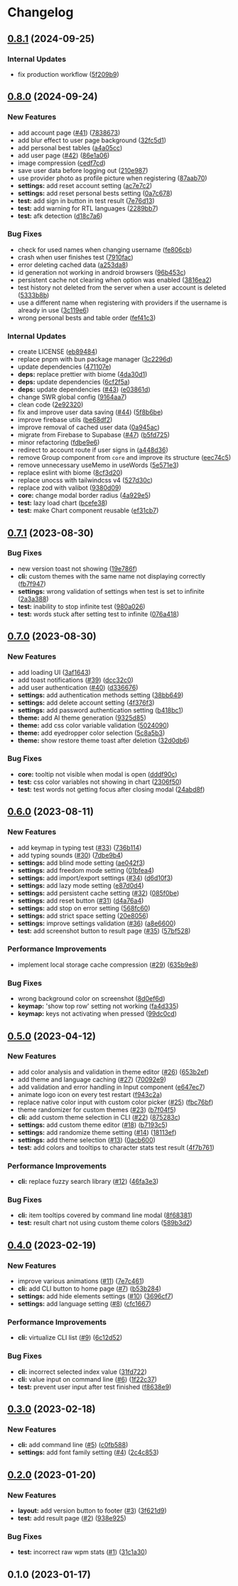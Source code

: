 # Changelog

## [0.8.1](https://github.com/nekusu/apetype/compare/v0.8.0...v0.8.1) (2024-09-25)


### Internal Updates

* fix production workflow ([5f209b9](https://github.com/nekusu/apetype/commit/5f209b94896ebddc31a39e86907abe6af739be9f))

## [0.8.0](https://github.com/nekusu/apetype/compare/v0.7.1...v0.8.0) (2024-09-24)


### New Features

* add account page ([#41](https://github.com/nekusu/apetype/issues/41)) ([7838673](https://github.com/nekusu/apetype/commit/7838673ace68e1b68abb83e8bb985a57e0540463))
* add blur effect to user page background ([32fc5d1](https://github.com/nekusu/apetype/commit/32fc5d18308969f7be5412efdce544259ae7bc02))
* add personal best tables ([a4a05cc](https://github.com/nekusu/apetype/commit/a4a05ccd5fd3c2affb6222ee5d186fb069ad9a7c))
* add user page ([#42](https://github.com/nekusu/apetype/issues/42)) ([86e1a06](https://github.com/nekusu/apetype/commit/86e1a0601a568f5d672de9107bdd2a764bce7e15))
* image compression ([cedf7cd](https://github.com/nekusu/apetype/commit/cedf7cd31a4a004b1377ca3a1ef634d01a625820))
* save user data before logging out ([210e987](https://github.com/nekusu/apetype/commit/210e98782abaaee83f493ac02adc0ed54c6eb5a5))
* use provider photo as profile picture when registering ([87aab70](https://github.com/nekusu/apetype/commit/87aab70fc6f8e1c0b804ecbdba9ef1203906d3d3))
* **settings:** add reset account setting ([ac7e7c2](https://github.com/nekusu/apetype/commit/ac7e7c251a3dbfdef5f2b37831919f39a93d0af4))
* **settings:** add reset personal bests setting ([0a7c678](https://github.com/nekusu/apetype/commit/0a7c67882cbedf939fbee258c889cdafceca6a04))
* **test:** add sign in button in test result ([7e76d13](https://github.com/nekusu/apetype/commit/7e76d139f831e7e8b099987cf70c46066675103c))
* **test:** add warning for RTL languages ([2289bb7](https://github.com/nekusu/apetype/commit/2289bb7a23eb25188e701b22cca2fafdfd22d9f4))
* **test:** afk detection ([d18c7a6](https://github.com/nekusu/apetype/commit/d18c7a61adfae13e9fea002d5697e2788c18f485))


### Bug Fixes

* check for used names when changing username ([fe806cb](https://github.com/nekusu/apetype/commit/fe806cbe4cf2e0d0d0c4795bf5b6fd8aacfcf411))
* crash when user finishes test ([7910fac](https://github.com/nekusu/apetype/commit/7910fac7c97643f5918dc9831c2160892c726dec))
* error deleting cached data ([a253da8](https://github.com/nekusu/apetype/commit/a253da8321ec5281bd82fb71767b34a58310e546))
* id generation not working in android browsers ([96b453c](https://github.com/nekusu/apetype/commit/96b453c06fb8a0a738b32e8cfd1129efd838f70d))
* persistent cache not clearing when option was enabled ([3816ea2](https://github.com/nekusu/apetype/commit/3816ea2736a8de8d949630dcc1353a004b8790ef))
* test history not deleted from the server when a user account is deleted ([5333b8b](https://github.com/nekusu/apetype/commit/5333b8bfefabbd70b8623e33b3db5ba79cc06b4d))
* use a different name when registering with providers if the username is already in use ([3c119e6](https://github.com/nekusu/apetype/commit/3c119e69e4fde9ba278b7ea96a63687c9a4b5f77))
* wrong personal bests and table order ([fef41c3](https://github.com/nekusu/apetype/commit/fef41c3a16bb9976a6d1a8e9494cb43be27347d5))


### Internal Updates

* create LICENSE ([eb89484](https://github.com/nekusu/apetype/commit/eb894840283a13f77659bdfafc6fb0c8f16a73e0))
* replace pnpm with bun package manager ([3c2296d](https://github.com/nekusu/apetype/commit/3c2296d776b4aac3dc488cd57617b9ca9d25e39f))
* update dependencies ([471107e](https://github.com/nekusu/apetype/commit/471107ef5517a45540d2bd9b8f81111bd811c49e))
* **deps:** replace prettier with biome ([4da30d1](https://github.com/nekusu/apetype/commit/4da30d1257514ad8ee59c288082c4aba626a1951))
* **deps:** update dependencies ([6cf2f5a](https://github.com/nekusu/apetype/commit/6cf2f5afd18674e03eeb610f2640557a9a61a5a7))
* **deps:** update dependencies ([#43](https://github.com/nekusu/apetype/issues/43)) ([e03861d](https://github.com/nekusu/apetype/commit/e03861d7d64ff539932fb543d0a2a65ac45cb82a))
* change SWR global config ([9164aa7](https://github.com/nekusu/apetype/commit/9164aa7bf5e9fe8476c84f25ea0ae80ef9071b2c))
* clean code ([2e92320](https://github.com/nekusu/apetype/commit/2e92320f9cad88186d6111b03ab5127115f3b823))
* fix and improve user data saving ([#44](https://github.com/nekusu/apetype/issues/44)) ([5f8b6be](https://github.com/nekusu/apetype/commit/5f8b6bef4a87abc8ac16ec903e530ce1f5b7e8da))
* improve firebase utils ([be68df2](https://github.com/nekusu/apetype/commit/be68df2ecf6887fc04d13e9aa60b0bc50252b582))
* improve removal of cached user data ([0a945ac](https://github.com/nekusu/apetype/commit/0a945ac0acac76412382dfdeb0a6ba4b08a879ea))
* migrate from Firebase to Supabase ([#47](https://github.com/nekusu/apetype/issues/47)) ([b5fd725](https://github.com/nekusu/apetype/commit/b5fd725efddb8bcb2c4e6e5f6d3e0fd45d76c019))
* minor refactoring ([fdbe9e6](https://github.com/nekusu/apetype/commit/fdbe9e6f65f6fc17fd6d3f4dbc6b650d99b9458f))
* redirect to account route if user signs in ([a448d36](https://github.com/nekusu/apetype/commit/a448d36f9840677c09a92ef2e0f1856c91fd5cbe))
* remove Group component from `core` and improve its structure ([eec74c5](https://github.com/nekusu/apetype/commit/eec74c5f111abfb877318818db76349caef416cc))
* remove unnecessary useMemo in useWords ([5e571e3](https://github.com/nekusu/apetype/commit/5e571e3ced2c391c2b7f2964c3853bb0dc917bd3))
* replace eslint with biome ([8cf3d20](https://github.com/nekusu/apetype/commit/8cf3d20662e6e677a0ed922cccaddbe46cae7615))
* replace unocss with tailwindcss v4 ([527d30c](https://github.com/nekusu/apetype/commit/527d30c8f3b077b63e73b047be0fdad2f31793ab))
* replace zod with valibot ([9380d09](https://github.com/nekusu/apetype/commit/9380d09993ca3aa6be88f80aee01b51b13bf2f68))
* **core:** change modal border radius ([4a929e5](https://github.com/nekusu/apetype/commit/4a929e57dbf964cd7777f7844e825b5da6a98c77))
* **test:** lazy load chart ([bcefe38](https://github.com/nekusu/apetype/commit/bcefe38155c59d8ac315a157210edc2ccb9819df))
* **test:** make Chart component reusable ([ef31cb7](https://github.com/nekusu/apetype/commit/ef31cb7d173006616e1d25f3e189208106de21af))

## [0.7.1](https://github.com/nekusu/apetype/compare/v0.7.0...v0.7.1) (2023-08-30)


### Bug Fixes

* new version toast not showing ([19e786f](https://github.com/nekusu/apetype/commit/19e786f5a8cb2ed3941b579ce765d924f20b91c5))
* **cli:** custom themes with the same name not displaying correctly ([fb7f947](https://github.com/nekusu/apetype/commit/fb7f947605dcc9e76aab3fe0a8acfc70c61cd7f4))
* **settings:** wrong validation of settings when test is set to infinite ([2a3a388](https://github.com/nekusu/apetype/commit/2a3a38844e8535bf3b6b74b7f842491c9d2b7d77))
* **test:** inability to stop infinite test ([980a026](https://github.com/nekusu/apetype/commit/980a02634192d5f7625bf8b41488cb1aa14c9e0f))
* **test:** words stuck after setting test to infinite ([076a418](https://github.com/nekusu/apetype/commit/076a418eba83e275fbedf1c5e9cbdbf28c4f9077))

## [0.7.0](https://github.com/nekusu/apetype/compare/v0.6.0...v0.7.0) (2023-08-30)


### New Features

* add loading UI ([3af1643](https://github.com/nekusu/apetype/commit/3af16434674b44113e52b36e0d67fb092ed93bd0))
* add toast notifications ([#39](https://github.com/nekusu/apetype/issues/39)) ([dcc32c0](https://github.com/nekusu/apetype/commit/dcc32c00b455c85386473fdb9aa1e5fbf2225669))
* add user authentication ([#40](https://github.com/nekusu/apetype/issues/40)) ([d336676](https://github.com/nekusu/apetype/commit/d3366765fb898d664559f908cc42932c03c136dc))
* **settings:** add authentication methods setting ([38bb649](https://github.com/nekusu/apetype/commit/38bb6494193c99ac2572c43475e63f13f81613ee))
* **settings:** add delete account setting ([4f376f3](https://github.com/nekusu/apetype/commit/4f376f39dc6f858bdcc15d53dacc56115ed263cb))
* **settings:** add password authentication setting ([b418bc1](https://github.com/nekusu/apetype/commit/b418bc142fd93aa44e560eb9f1b481e6d9555b2d))
* **theme:** add AI theme generation ([9325d85](https://github.com/nekusu/apetype/commit/9325d85ff78b8d7e0f807de80aacadfa6839e94c))
* **theme:** add css color variable validation ([5024090](https://github.com/nekusu/apetype/commit/502409023533d4d86fd69df68d541c6c09c68603))
* **theme:** add eyedropper color selection ([5c8a5b3](https://github.com/nekusu/apetype/commit/5c8a5b3f9d8267ad18e2598c1d833716791ca51d))
* **theme:** show restore theme toast after deletion ([32d0db6](https://github.com/nekusu/apetype/commit/32d0db6ee3166dfcfeada07180fa0912c45eedbb))


### Bug Fixes

* **core:** tooltip not visible when modal is open ([dddf90c](https://github.com/nekusu/apetype/commit/dddf90c9b19f6bb86f05df240f4759b9c3b7d520))
* **test:** css color variables not showing in chart ([2306f50](https://github.com/nekusu/apetype/commit/2306f50c174d88d077dc545107ee145b6007d66f))
* **test:** test words not getting focus after closing modal ([24abd8f](https://github.com/nekusu/apetype/commit/24abd8f4c05c603f85830648c38500372c0f9d3f))

## [0.6.0](https://github.com/nekusu/apetype/compare/v0.5.0...v0.6.0) (2023-08-11)


### New Features

* add keymap in typing test ([#33](https://github.com/nekusu/apetype/issues/33)) ([736b114](https://github.com/nekusu/apetype/commit/736b114338356d1d4a5a649daa5fbb702ea36efe))
* add typing sounds ([#30](https://github.com/nekusu/apetype/issues/30)) ([7dbe9b4](https://github.com/nekusu/apetype/commit/7dbe9b46f73ec7d957d378ee6c1273b520542d40))
* **settings:** add blind mode setting ([ae042f3](https://github.com/nekusu/apetype/commit/ae042f37bd1f6edbdc7e1b92da1d8089057ee34b))
* **settings:** add freedom mode setting ([01bfea4](https://github.com/nekusu/apetype/commit/01bfea4362266ccbc41ce9f78b6381987f684aca))
* **settings:** add import/export settings ([#34](https://github.com/nekusu/apetype/issues/34)) ([d6d10f3](https://github.com/nekusu/apetype/commit/d6d10f3e8e6208420983be66529703e027578578))
* **settings:** add lazy mode setting ([e87d0d4](https://github.com/nekusu/apetype/commit/e87d0d406ae9da5625a03b4ff4fce46dfcf50966))
* **settings:** add persistent cache setting ([#32](https://github.com/nekusu/apetype/issues/32)) ([085f0be](https://github.com/nekusu/apetype/commit/085f0be4a1bda9bb429bce364a5e2aee64e44f2e))
* **settings:** add reset button ([#31](https://github.com/nekusu/apetype/issues/31)) ([d4a76a4](https://github.com/nekusu/apetype/commit/d4a76a404c64d249720c1cba5a4c9d13f89e1d62))
* **settings:** add stop on error setting ([568fc60](https://github.com/nekusu/apetype/commit/568fc609b86e7839dbcaae0b6f20cf2db4f7912a))
* **settings:** add strict space setting ([20e8056](https://github.com/nekusu/apetype/commit/20e80569d4336148ddb2fccde2b69b588e5454ab))
* **settings:** improve settings validation ([#36](https://github.com/nekusu/apetype/issues/36)) ([a8e6600](https://github.com/nekusu/apetype/commit/a8e66009d9a495bc28377e663683ea931a8c621e))
* **test:** add screenshot button to result page ([#35](https://github.com/nekusu/apetype/issues/35)) ([57bf528](https://github.com/nekusu/apetype/commit/57bf52846b4a36ea9ec5173cec389bb93e5b5335))


### Performance Improvements

* implement local storage cache compression ([#29](https://github.com/nekusu/apetype/issues/29)) ([635b9e8](https://github.com/nekusu/apetype/commit/635b9e8d67b2fe976da214e7d227729a2e73d739))


### Bug Fixes

* wrong background color on screenshot ([8d0ef6d](https://github.com/nekusu/apetype/commit/8d0ef6d61f5c9f581015daa42291ec196a29b6d3))
* **keymap:** 'show top row' setting not working ([fa4d335](https://github.com/nekusu/apetype/commit/fa4d335a2078a9b0fca55858e66997a01180f4bd))
* **keymap:** keys not activating when pressed ([99dc0cd](https://github.com/nekusu/apetype/commit/99dc0cdf4faf5d9d456983d5cb74079ed0b92e65))

## [0.5.0](https://github.com/nekusu/apetype/compare/v0.4.0...v0.5.0) (2023-04-12)


### New Features

* add color analysis and validation in theme editor ([#26](https://github.com/nekusu/apetype/issues/26)) ([653b2ef](https://github.com/nekusu/apetype/commit/653b2ef6d53b7162c32208c061eacd480b63de88))
* add theme and language caching ([#27](https://github.com/nekusu/apetype/issues/27)) ([70092e9](https://github.com/nekusu/apetype/commit/70092e95ec36b2693a4106ebfbe2e33edfe0ac53))
* add validation and error handling in Input component ([e647ec7](https://github.com/nekusu/apetype/commit/e647ec7c7cddfe74a288e7df9972f3664e402d47))
* animate logo icon on every test restart ([f943c2a](https://github.com/nekusu/apetype/commit/f943c2ac89502a7984191430af65e4af0afe712a))
* replace native color input with custom color picker ([#25](https://github.com/nekusu/apetype/issues/25)) ([fbc76bf](https://github.com/nekusu/apetype/commit/fbc76bff533e60ef8a5389391a52d12bb751957d))
* theme randomizer for custom themes ([#23](https://github.com/nekusu/apetype/issues/23)) ([b7f04f5](https://github.com/nekusu/apetype/commit/b7f04f5f87783cf259f9c4c3f7facb26eb49aafd))
* **cli:** add custom theme selection in CLI ([#22](https://github.com/nekusu/apetype/issues/22)) ([875283c](https://github.com/nekusu/apetype/commit/875283c00277c174f086a1ae68545583090107d3))
* **settings:** add custom theme editor ([#18](https://github.com/nekusu/apetype/issues/18)) ([b7193c5](https://github.com/nekusu/apetype/commit/b7193c546990e96e529d0af49863fb4192881b4b))
* **settings:** add randomize theme setting ([#14](https://github.com/nekusu/apetype/issues/14)) ([18113ef](https://github.com/nekusu/apetype/commit/18113ef0d1ae4c87f852805a09db25cf899ee19c))
* **settings:** add theme selection ([#13](https://github.com/nekusu/apetype/issues/13)) ([0acb600](https://github.com/nekusu/apetype/commit/0acb600c64ec5e758dd71ae17da6e2c96771eb9e))
* **test:** add colors and tooltips to character stats test result ([4f7b761](https://github.com/nekusu/apetype/commit/4f7b761b06915e0bb77ddf52abe0a9e65c65f911))


### Performance Improvements

* **cli:** replace fuzzy search library ([#12](https://github.com/nekusu/apetype/issues/12)) ([46fa3e3](https://github.com/nekusu/apetype/commit/46fa3e39f3c55690c4c85254da0f156a3910ebf5))


### Bug Fixes

* **cli:** item tooltips covered by command line modal ([8f68381](https://github.com/nekusu/apetype/commit/8f6838167b7aca7f66279e40d68e7659ed914723))
* **test:** result chart not using custom theme colors ([589b3d2](https://github.com/nekusu/apetype/commit/589b3d2802e6934c4c5a044dd2133014649dc687))

## [0.4.0](https://github.com/nekusu/apetype/compare/v0.3.0...v0.4.0) (2023-02-19)


### New Features

* improve various animations ([#11](https://github.com/nekusu/apetype/issues/11)) ([7e7c461](https://github.com/nekusu/apetype/commit/7e7c461c20152af94f4d7f8b0b47e466ee761d82))
* **cli:** add CLI button to home page ([#7](https://github.com/nekusu/apetype/issues/7)) ([b53b284](https://github.com/nekusu/apetype/commit/b53b28463a9ec431851e25b37f1486f5f96ce5a3))
* **settings:** add hide elements settings ([#10](https://github.com/nekusu/apetype/issues/10)) ([3696cf7](https://github.com/nekusu/apetype/commit/3696cf7893c4d60e84db5978c402d12b2565edd1))
* **settings:** add language setting ([#8](https://github.com/nekusu/apetype/issues/8)) ([cfc1667](https://github.com/nekusu/apetype/commit/cfc166749caccdf14783a00b072be822956c1a52))


### Performance Improvements

* **cli:** virtualize CLI list ([#9](https://github.com/nekusu/apetype/issues/9)) ([6c12d52](https://github.com/nekusu/apetype/commit/6c12d521bbf03aed23caf13d8e808075b8c52c53))


### Bug Fixes

* **cli:** incorrect selected index value ([31fd722](https://github.com/nekusu/apetype/commit/31fd722b1f376c18e913ea3f9bf057d73bdb7b6e))
* **cli:** value input on command line ([#6](https://github.com/nekusu/apetype/issues/6)) ([1f22c37](https://github.com/nekusu/apetype/commit/1f22c37e2f832cb2009db40fab8177a2f469ba80))
* **test:** prevent user input after test finished ([f8638e9](https://github.com/nekusu/apetype/commit/f8638e925e677b8642d13deb22abd4e890a0d7d5))

## [0.3.0](https://github.com/nekusu/apetype/compare/v0.2.0...v0.3.0) (2023-02-18)


### New Features

* **cli:** add command line ([#5](https://github.com/nekusu/apetype/issues/5)) ([c0fb588](https://github.com/nekusu/apetype/commit/c0fb58853bcd24dcb1edc2439f6f0c65cec0ae00))
* **settings:** add font family setting ([#4](https://github.com/nekusu/apetype/issues/4)) ([2c4c853](https://github.com/nekusu/apetype/commit/2c4c85346c2a5aafc3fd83c89d8585f073a38c19))

## [0.2.0](https://github.com/nekusu/apetype/compare/v0.1.0...v0.2.0) (2023-01-20)


### New Features

* **layout:** add version button to footer ([#3](https://github.com/nekusu/apetype/issues/3)) ([3f621d9](https://github.com/nekusu/apetype/commit/3f621d962808ca6e497e8144c5f7a616b980a63b))
* **test:** add result page ([#2](https://github.com/nekusu/apetype/issues/2)) ([938e925](https://github.com/nekusu/apetype/commit/938e92589d7a7a794a2dbeadbe7cc9179aa0427c))


### Bug Fixes

* **test:** incorrect raw wpm stats ([#1](https://github.com/nekusu/apetype/issues/1)) ([31c1a30](https://github.com/nekusu/apetype/commit/31c1a30f9de3c4ee275499f5aa0f884047c73243))

## 0.1.0 (2023-01-17)
